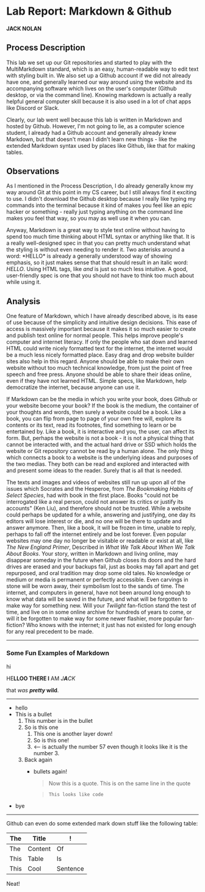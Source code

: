 # Lab Report: Markdown & Github

#### JACK NOLAN

## Process Description

This lab we set up our Git repositories and started to play with the MultiMarkdown standard, which is an easy, human-readable way to edit text with styling built in. We also set up a Github account if we did not already have one, and generally learned our way around using the website and its accompanying software which lives on the user's computer (Github desktop, or via the command line). Knowing markdown is actually a really helpful general computer skill because it is also used in a lot of chat apps like Discord or Slack.

Clearly, our lab went well because this lab is written in Markdown and hosted by Github. However, I'm not going to lie, as a computer science student, I already had a Github account and generally already knew Markdown, but that doesn't mean I didn't learn new things - like the extended Markdown syntax used by places like Github, like that for making tables.

## Observations

As I mentioned in the Process Description, I do already generally know my way around Git at this point in my CS career, but I still always find it exciting to use. I didn't download the Github desktop because I really like typing my commands into the terminal because it kind of makes you feel like an epic hacker or something - really just typing anything on the command line makes you feel that way, so you may as well use it when you can.

Anyway, Markdown is a great way to style text online without having to spend too much time thinking about HTML syntax or anything like that. It is a really well-designed spec in that you can pretty much understand what the styling is without even needing to render it. Two asterisks around a word: \*HELLO\* is already a generally understood way of showing emphasis, so it just makes sense that that should result in an italic word: *HELLO*. Using HTML tags, like <i> and </i> is just so much less intuitive. A good, user-friendly spec is one that you should not have to think too much about while using it.

## Analysis

One feature of Markdown, which I have already described above, is its ease of use because of the simplicity and intuitive design decisions. This ease of access is massively important because it makes it so much easier to create and publish text online for normal people. This helps improve people's computer and internet literacy. If only the people who sat down and learned HTML could write nicely formatted text for the internet, the internet would be a much less nicely formatted place. Easy drag and drop website builder sites also help in this regard. Anyone should be able to make their own website without too much technical knowledge, from just the point of free speech and free press. Anyone should be able to share their ideas online, even if they have not learned HTML. Simple specs, like Markdown, help democratize the internet, because anyone can use it.

If Markdown can be the media in which you write your book, does Github or your website become your book? If the book is the medium, the container of your thoughts and words, then surely a website could be a book. Like a book, you can flip from page to page of your own free will, explore its contents or its text, read its footnotes, find something to learn or be entertained by. Like a book, it is interactive and you, the user, can affect its form. But, perhaps the website is not a book - it is not a physical thing that cannot be interacted with, and the actual hard drive or SSD which holds the website or Git repository cannot be read by a human alone. The only thing which connects a book to a website is the underlying ideas and purposes of the two medias. They both can be read and explored and interacted with and present some ideas to the reader. Surely that is all that is needed.

The texts and images and videos of websites still run up upon all of the issues which Socrates and the Hesperoe, from *The Bookmaking Habits of Select Species*, had with book in the first place. Books "could not be interrogated like a real person, could not answer its critics or justify its accounts" (Ken Liu), and therefore should not be trusted. While a website could perhaps be updated for a while, answering and justifying, one day its editors will lose interest or die, and no one will be there to update and answer anymore. Then, like a book, it will be frozen in time, unable to reply, perhaps to fall off the internet entirely and be lost forever. Even popular websites may one day no longer be visitable or readable or exist at all, like *The New England Primer*, Described in *What We Talk About When We Talk About Books*. Your story, written in Markdown and living online, may disappear someday in the future when Github closes its doors and the hard drives are erased and your backups fail, just as books may fall apart and get repurposed, and oral tradition may drop some old tales. No knowledge or medium or media is permanent or perfectly accessible. Even carvings in stone will be worn away, their symbolism lost to the sands of time. The internet, and computers in general, have not been around long enough to know what data will be saved in the future, and what will be forgotten to make way for something new. Will your *Twilight* fan-fiction stand the test of time, and live on in some online archive for hundreds of years to come, or will it be forgotten to make way for some newer flashier, more popular fan-fiction? Who knows with the internet; it just has not existed for long enough for any real precedent to be made.

---

### Some Fun Examples of Markdown

hi

HE**LLOO THERE I** AM _J**A**CK_ 

that _was_ **_pretty_ wild**.

---

* hello
* This is a bullet
    1. This number is in the bullet
    2. So is this one
        1. This one is another layer down!
        3. So is this one!
        57. <-- is actually the number 57 even though it looks like it is the number 3.
    3. Back again
        * bullets again!
          > Now this is a quote.
          This is on the same line in the quote
      
          > `This looks like code`
* bye

----

Github can even do some extended mark down stuff like the following table:

| The | Title | ! |
| - | - | - |
| The | Content | Of |
| This | Table | Is |
| This | Cool | Sentence |

Neat!

